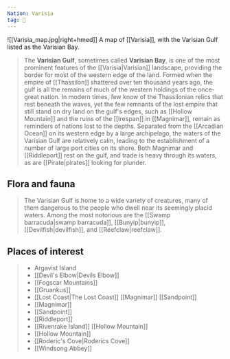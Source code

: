 ```yaml
---
Nation: Varisia
tag: 🌊
---
```

![[Varisia_map.jpg|right+hmed]] 
 A map of [[Varisia]], with the Varisian Gulf listed as the Varisian Bay.
> The **Varisian Gulf**, sometimes called **Varisian Bay**, is one of the most prominent features of the [[Varisia|Varisian]] landscape, providing the border for most of the western edge of the land. Formed when the empire of [[Thassilon]] shattered over ten thousand years ago, the gulf is all the remains of much of the western holdings of the once-great nation. In modern times, few know of the Thassilonian relics that rest beneath the waves, yet the few remnants of the lost empire that still stand on dry land on the gulf's edges, such as [[Hollow Mountain]] and the ruins of the [[Irespan]] in [[Magnimar]], remain as reminders of nations lost to the depths.
> Separated from the [[Arcadian Ocean]] on its western edge by a large archipelago, the waters of the Varisian Gulf are relatively calm, leading to the establishment of a number of large port cities on its shore. Both Magnimar and [[Riddleport]] rest on the gulf, and trade is heavy through its waters, as are [[Pirate|pirates]] looking for plunder.


## Flora and fauna

> The Varisian Gulf is home to a wide variety of creatures, many of them dangerous to the people who dwell near its seemingly placid waters. Among the most notorious are the [[Swamp barracuda|swamp barracuda]], [[Bunyip|bunyip]], [[Devilfish|devilfish]], and [[Reefclaw|reefclaw]].


## Places of interest

> - Argavist Island
> - [[Devil's Elbow|Devils Elbow]]
> - [[Fogscar Mountains]]
> - [[Gruankus]]
> - [[Lost Coast|The Lost Coast]]
[[Magnimar]]
[[Sandpoint]]
> - [[Magnimar]]
> - [[Sandpoint]]
> - [[Riddleport]]
> - [[Rivenrake Island]]
[[Hollow Mountain]]
> - [[Hollow Mountain]]
> - [[Roderic's Cove|Roderics Cove]]
> - [[Windsong Abbey]]









